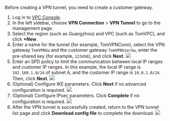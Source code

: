 Before creating a VPN tunnel, you need to create a customer gateway.
1. Log in to [VPC Console](https://console.cloud.tencent.com/vpc/vpc?rid=1).
2. In the left sidebar, choose **VPN Connection** > **VPN Tunnel** to go to the management page.
3. Select the region (such as Guangzhou) and VPC (such as TomVPC), and click **+New**.
4. Enter a name for the tunnel (for example, TomVPNConn), select the VPN gateway `TomVPNGw` and the customer gateway `TomVPNUserGw`, enter the pre-shared key (for example, `123456`), and click **Next**.
 ![](https://main.qcloudimg.com/raw/16563ad3fdf63ce147bd2ffa35e5d014.png)
5. Enter an SPD policy to limit the communication between local IP ranges and customer IP ranges. In this example, the local IP range is `192.168.1.0/24` of subnet A, and the customer IP range is `10.0.1.0/24`. Then, click **Next**.
 ![](https://main.qcloudimg.com/raw/ee39d49c99ab4cd5883af7d2adb71788.png)
6. (Optional) Configure IKE parameters. Click **Next** if no advanced configuration is required.
 ![](https://main.qcloudimg.com/raw/4c003c6438a4c8e47e8057113edb1371.png)
7. (Optional) Configure IPsec parameters. Click **Complete** if no configuration is required.
 ![](https://main.qcloudimg.com/raw/3fe3a316218c475f6b5bfcf7a871167a.png)
8. After the VPN tunnel is successfully created, return to the VPN tunnel list page and click **Download config file** to complete the download.
 ![](https://main.qcloudimg.com/raw/00575f0bbbfb9aae0442731db89d042c.png)
